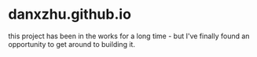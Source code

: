 # danxzhu.github.io
this project has been in the works for a long time - but I've finally found an opportunity to get around to building it. 

